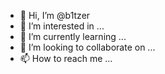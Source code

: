 - 👋 Hi, I’m @b1tzer
- 👀 I’m interested in ...
- 🌱 I’m currently learning ...
- 💞️ I’m looking to collaborate on ...
- 📫 How to reach me ...

<!---
b1tzer/b1tzer is a ✨ special ✨ repository because its `README.md` (this file) appears on your GitHub profile.
You can click the Preview link to take a look at your changes.
--->
